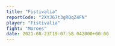 ```yaml
---
title: "Fistivalia"
reportCode: "2XYJ67t3gRQqZ4FN"
player: "Fistivalia"
fight: "Moroes"
date: 2021-08-23T19:07:58.042000+00:00
---
```

